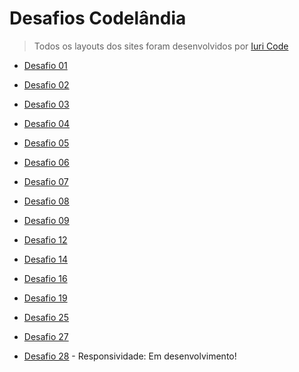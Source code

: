 # Desafios Codelândia

>Todos os layouts dos sites foram desenvolvidos por [Iuri Code](https://www.instagram.com/iuricode/)

- [Desafio 01](https://blogdacodelandia.netlify.app)
- [Desafio 02](jordanshoeswebsite.netlify.app)
- [Desafio 03](https://websiteonepage.netlify.app)
- [Desafio 04](https://loginpageweb.netlify.app)
- [Desafio 05](https://studioghibliwebsite.netlify.app)
- [Desafio 06](https://lokiwebsite.netlify.app)
- [Desafio 07](https://valoranttest.netlify.app)
- [Desafio 08](https://codemojiwebsite.netlify.app)
- [Desafio 09](https://iuryportfolio.netlify.app)

- [Desafio 12](https://lapizzawebsite.netlify.app)
- [Desafio 14](https://helpdogwebsite.netlify.app)
- [Desafio 16](https://feliznatalwebsite.netlify.app)
- [Desafio 19](https://rachiwebsite.netlify.app)

- [Desafio 25](https://homeyouwebsite.netlify.app)
- [Desafio 27](https://foodjpwebsite.netlify.app)
- [Desafio 28](https://psgwebsitechallenge.netlify.app) - Responsividade: Em desenvolvimento!
